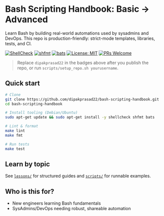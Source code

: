 # Bash Scripting Handbook: Basic → Advanced

Learn Bash by building real-world automations used by sysadmins and DevOps. This repo is production-friendly: strict-mode templates, libraries, tests, and CI.

[![ShellCheck](https://github.com/dipakprasad22/bash-scripting-handbook/actions/workflows/shellcheck.yml/badge.svg?branch=main)](https://github.com/dipakprasad22/bash-scripting-handbook/actions/workflows/shellcheck.yml)
[![shfmt](https://github.com/dipakprasad22/bash-scripting-handbook/actions/workflows/shfmt.yml/badge.svg?branch=main)](https://github.com/dipakprasad22/bash-scripting-handbook/actions/workflows/shfmt.yml)
[![bats](https://github.com/dipakprasad22/bash-scripting-handbook/actions/workflows/bats.yml/badge.svg?branch=main)](https://github.com/dipakprasad22/bash-scripting-handbook/actions/workflows/bats.yml)
[![License: MIT](https://img.shields.io/badge/License-MIT-yellow.svg)](LICENSE)
[![PRs Welcome](https://img.shields.io/badge/PRs-welcome-brightgreen.svg)](CONTRIBUTING.md)

> Replace `dipakprasad22` in the badges above after you publish the repo, or run `scripts/setup_repo.sh yourusername`.

## Quick start

```bash
# Clone
git clone https://github.com/dipakprasad22/bash-scripting-handbook.git
cd bash-scripting-handbook

# Install tooling (Debian/Ubuntu)
sudo apt-get update && sudo apt-get install -y shellcheck shfmt bats

# Lint & format
make lint
make fmt

# Run tests
make test
```

## Learn by topic
See [`lessons/`](lessons/) for structured guides and [`scripts/`](scripts/) for runnable examples.

## Who is this for?
- New engineers learning Bash fundamentals
- SysAdmins/DevOps needing robust, shareable automation
